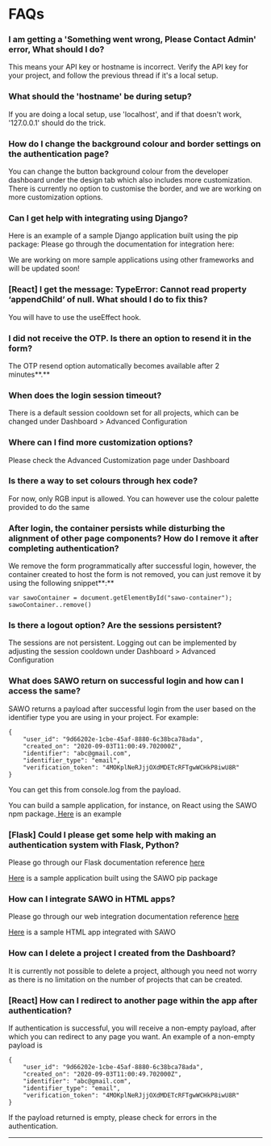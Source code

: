 # FAQs

### **I am getting a 'Something went wrong, Please Contact Admin' error, What should I do?**

This means your API key or hostname is incorrect. Verify the API key for your project, and follow the previous thread if it's a local setup.

### **What should the 'hostname' be during setup?** 

If you are doing a local setup, use 'localhost', and if that doesn't work, '127.0.0.1' should do the trick.

### **How do I change the background colour and border settings on the authentication page?**

You can change the button background colour from the developer dashboard under the design tab which also includes more customization. There is currently no option to customise the border, and we are working on more customization options.

### **Can I get help with integrating using Django?**

Here is an example of a sample Django application built using the pip package: Please go through the documentation for integration here:

We are working on more sample applications using other frameworks and will be updated soon!

### **\[React\] I get the message: TypeError: Cannot read property ‘appendChild’ of null. What should I do to fix this?**

You will have to use the useEffect hook.

### **I did not receive the OTP. Is there an option to resend it in the form?**

The OTP resend option automatically becomes available after 2 minutes**.**

### **When does the login session timeout?**

There is a default session cooldown set for all projects, which can be changed under Dashboard &gt; Advanced Configuration

### **Where can I find more customization options?**

Please check the Advanced Customization page under Dashboard

### **Is there a way to set colours through hex code?**

For now, only RGB input is allowed. You can however use the colour palette provided to do the same

### **After login, the container persists while disturbing the alignment of other page components? How do I remove it after completing authentication?**

We remove the form programmatically after successful login, however, the container created to host the form is not removed, you can just remove it by using the following snippet**:**

```text
var sawoContainer = document.getElementById("sawo-container");
sawoContainer..remove()
```

### **Is there a logout option? Are the sessions persistent?**

The sessions are not persistent. Logging out can be implemented by adjusting the session cooldown under Dashboard &gt; Advanced Configuration

### **What does SAWO return on successful login and how can I access the same?**

SAWO returns a payload after successful login from the user based on the identifier type you are using in your project. For example:

```text
{
    "user_id": "9d66202e-1cbe-45af-8880-6c38bca78ada",
    "created_on": "2020-09-03T11:00:49.702000Z",
    "identifier": "abc@gmail.com",
    "identifier_type": "email",
    "verification_token": "4MOKplNeRJjjOXdMDETcRFTgwWCHkP8iwU8R"
}

```

You can get this from console.log from the payload.

You can build a sample application, for instance, on React using the SAWO npm package.[ Here](https://sawo-react-sample-app.netlify.app/) is an example

### **\[Flask\] Could I please get some help with making an authentication system with Flask, Python?**

Please go through our Flask documentation reference [here](https://docs.sawolabs.com/sawo/frameworks/flask)

[Here](https://github.com/sawolabs/sawo-python-examples/tree/master/flask) is a sample application built using the SAWO pip package

### **How can I integrate SAWO in HTML apps?**

Please go through our web integration documentation reference [here](https://docs.sawolabs.com/sawo/web-sdk-integration)

[Here](https://github.com/sawolabs/html-example) is a sample HTML app integrated with SAWO

### **How can I delete a project I created from the Dashboard?**

It is currently not possible to delete a project, although you need not worry as there is no limitation on the number of projects that can be created.

### **\[React\] How can I redirect to another page within the app after authentication?**

If authentication is successful, you will receive a non-empty payload, after which you can redirect to any page you want. An example of a non-empty payload is

```text
{
    "user_id": "9d66202e-1cbe-45af-8880-6c38bca78ada",
    "created_on": "2020-09-03T11:00:49.702000Z",
    "identifier": "abc@gmail.com",
    "identifier_type": "email",
    "verification_token": "4MOKplNeRJjjOXdMDETcRFTgwWCHkP8iwU8R"
}

```

If the payload returned is empty, please check for errors in the authentication.  
  
  
****  


  
  
  


###  

###  



